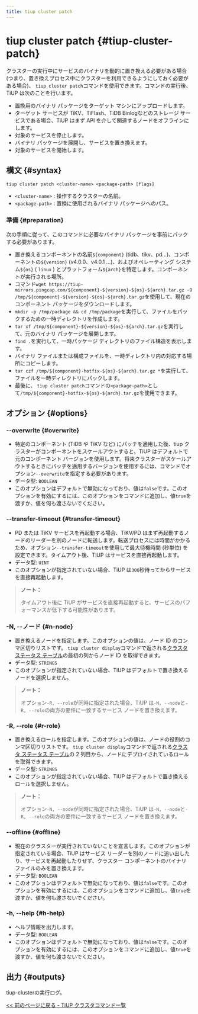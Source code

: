 ```yaml
---
title: tiup cluster patch
---
```


# tiup cluster patch {#tiup-cluster-patch}

クラスターの実行中にサービスのバイナリを動的に置き換える必要がある場合 (つまり、置き換えプロセス中にクラスターを利用できるようにしておく必要がある場合)、 `tiup cluster patch`コマンドを使用できます。コマンドの実行後、TiUP は次のことを行います。

-   置換用のバイナリ パッケージをターゲット マシンにアップロードします。
-   ターゲット サービスが TiKV、TiFlash、TiDB Binlogなどのストレージ サービスである場合、TiUP はまず API を介して関連するノードをオフラインにします。
-   対象のサービスを停止します。
-   バイナリ パッケージを展開し、サービスを置き換えます。
-   対象のサービスを開始します。

## 構文 {#syntax}

```shell
tiup cluster patch <cluster-name> <package-path> [flags]
```

-   `<cluster-name>` : 操作するクラスターの名前。
-   `<package-path>` : 置換に使用されるバイナリ パッケージへのパス。

### 準備 {#preparation}

次の手順に従って、このコマンドに必要なバイナリ パッケージを事前にパックする必要があります。

-   置き換えるコンポーネントの名前`${component}` (tidb、tikv、pd...)、コンポーネントの`${version}` (v4.0.0、v4.0.1 ...)、およびオペレーティング システム`${os}` ( `linux` ) とプラットフォーム`${arch}`を特定します。コンポーネントが実行される場所。
-   コマンド`wget https://tiup-mirrors.pingcap.com/${component}-${version}-${os}-${arch}.tar.gz -O /tmp/${component}-${version}-${os}-${arch}.tar.gz`を使用して、現在のコンポーネント パッケージをダウンロードします。
-   `mkdir -p /tmp/package && cd /tmp/package`を実行して、ファイルをパックするための一時ディレクトリを作成します。
-   `tar xf /tmp/${component}-${version}-${os}-${arch}.tar.gz`を実行して、元のバイナリ パッケージを展開します。
-   `find .`を実行して、一時パッケージ ディレクトリのファイル構造を表示します。
-   バイナリ ファイルまたは構成ファイルを、一時ディレクトリ内の対応する場所にコピーします。
-   `tar czf /tmp/${component}-hotfix-${os}-${arch}.tar.gz *`を実行して、ファイルを一時ディレクトリにパックします。
-   最後に、 `tiup cluster patch`コマンドの`<package-path>`として`/tmp/${component}-hotfix-${os}-${arch}.tar.gz`を使用できます。

## オプション {#options}

### --overwrite {#overwrite}

-   特定のコンポーネント (TiDB や TiKV など) にパッチを適用した後、tiup クラスターがコンポーネントをスケールアウトすると、TiUP はデフォルトで元のコンポーネント バージョンを使用します。将来クラスターがスケールアウトするときにパッチを適用するバージョンを使用するには、コマンドでオプション`--overwrite`を指定する必要があります。
-   データ型: `BOOLEAN`
-   このオプションはデフォルトで無効になっており、値は`false`です。このオプションを有効にするには、このオプションをコマンドに追加し、値`true`を渡すか、値を何も渡さないでください。

### --transfer-timeout {#transfer-timeout}

-   PD または TiKV サービスを再起動する場合、TiKV/PD はまず再起動するノードのリーダーを別のノードに転送します。転送プロセスには時間がかかるため、オプション`--transfer-timeout`を使用して最大待機時間 (秒単位) を設定できます。タイムアウト後、TiUP はサービスを直接再起動します。
-   データ型: `UINT`
-   このオプションが指定されていない場合、TiUP は`300`秒待ってからサービスを直接再起動します。

> **ノート：**
>
> タイムアウト後に TiUP がサービスを直接再起動すると、サービスのパフォーマンスが低下する可能性があります。

### -N, --ノード {#n-node}

-   置き換えるノードを指定します。このオプションの値は、ノード ID のコンマ区切りリストです。 `tiup cluster display`コマンドで返される[クラスタ ステータス テーブル](/tiup/tiup-component-cluster-display.md)の最初の列からノード ID を取得できます。
-   データ型: `STRINGS`
-   このオプションが指定されていない場合、TiUP はデフォルトで置き換えるノードを選択しません。

> **ノート：**
>
> オプション`-R, --role`が同時に指定された場合、TiUP は`-N, --node`と`-R, --role`の両方の要件に一致するサービス ノードを置き換えます。

### -R, --role {#r-role}

-   置き換えるロールを指定します。このオプションの値は、ノードの役割のコンマ区切りリストです。 `tiup cluster display`コマンドで返される[クラスタ ステータス テーブル](/tiup/tiup-component-cluster-display.md)の 2 列目から、ノードにデプロイされているロールを取得できます。
-   データ型: `STRINGS`
-   このオプションが指定されていない場合、TiUP はデフォルトで置き換えるロールを選択しません。

> **ノート：**
>
> オプション`-N, --node`が同時に指定された場合、TiUP は`-N, --node`と`-R, --role`の両方の要件に一致するサービス ノードを置き換えます。

### &#x20;--offline {#offline}

-   現在のクラスターが実行されていないことを宣言します。このオプションが指定されている場合、TiUP はサービス リーダーを別のノードに追い出したり、サービスを再起動したりせず、クラスター コンポーネントのバイナリ ファイルのみを置き換えます。
-   データ型: `BOOLEAN`
-   このオプションはデフォルトで無効になっており、値は`false`です。このオプションを有効にするには、このオプションをコマンドに追加し、値`true`を渡すか、値を何も渡さないでください。

### -h, --help {#h-help}

-   ヘルプ情報を出力します。
-   データ型: `BOOLEAN`
-   このオプションはデフォルトで無効になっており、値は`false`です。このオプションを有効にするには、このオプションをコマンドに追加し、値`true`を渡すか、値を何も渡さないでください。

## 出力 {#outputs}

tiup-clusterの実行ログ。

[&lt;&lt; 前のページに戻る - TiUP クラスタコマンド一覧](/tiup/tiup-component-cluster.md#command-list)
